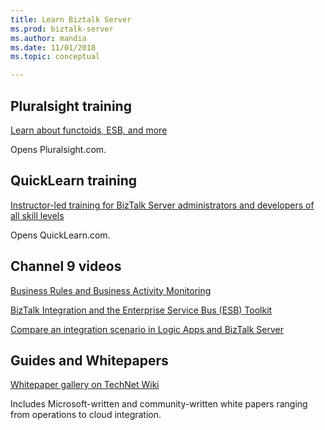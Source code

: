 ```yaml
---
title: Learn Biztalk Server
ms.prod: biztalk-server
ms.author: mandia
ms.date: 11/01/2018
ms.topic: conceptual

---
```


## Pluralsight training 
[Learn about functoids, ESB, and more](http://app.pluralsight.com/search/?searchTerm=biztalk)

Opens Pluralsight.com.

## QuickLearn training 

[Instructor-led training for BizTalk Server administrators and developers of all skill levels](https://www.quicklearn.com/biztalk-training.aspx)

Opens QuickLearn.com.

## Channel 9 videos

[Business Rules and Business Activity Monitoring](https://sec.ch9.ms/ch9/6290/de35915f-cc3d-4cf3-868c-f23897786290/BusinessRulesandBAM_high.mp4)

[BizTalk Integration and the Enterprise Service Bus (ESB) Toolkit](https://sec.ch9.ms/ch9/6ff7/4ef1316d-9721-4621-b9b0-055313906ff7/IntegrationandESBToolkit_mid.mp4)

[Compare an integration scenario in Logic Apps and BizTalk Server](https://sec.ch9.ms/ch9/d0b5/46d08890-86d8-42fe-8813-b2bbefa8d0b5/ComparingIntegrationScenario_high.mp4)


## Guides and Whitepapers

[Whitepaper gallery on TechNet Wiki](http://social.technet.microsoft.com/wiki/contents/articles/15469.biztalk-serverbiztalk-services-white-paper-gallery.aspx)

Includes Microsoft-written and community-written white papers ranging from operations to cloud integration.

